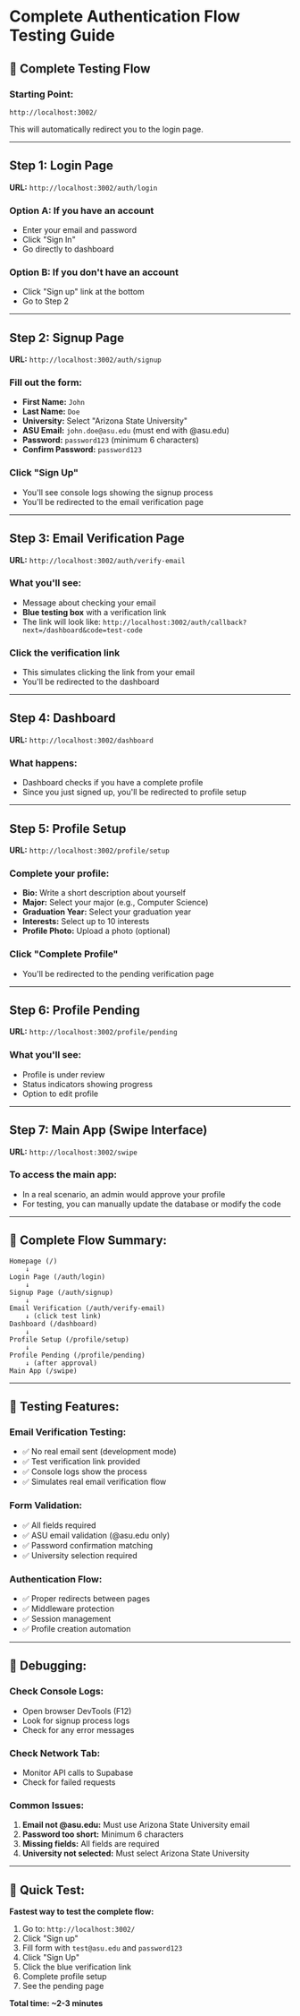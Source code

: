 # Complete Authentication Flow Testing Guide

## 🚀 **Complete Testing Flow**

### **Starting Point:**
```
http://localhost:3002/
```

This will automatically redirect you to the login page.

---

## **Step 1: Login Page**
**URL:** `http://localhost:3002/auth/login`

### **Option A: If you have an account**
- Enter your email and password
- Click "Sign In"
- Go directly to dashboard

### **Option B: If you don't have an account**
- Click "Sign up" link at the bottom
- Go to Step 2

---

## **Step 2: Signup Page**
**URL:** `http://localhost:3002/auth/signup`

### **Fill out the form:**
- **First Name:** `John`
- **Last Name:** `Doe`
- **University:** Select "Arizona State University"
- **ASU Email:** `john.doe@asu.edu` (must end with @asu.edu)
- **Password:** `password123` (minimum 6 characters)
- **Confirm Password:** `password123`

### **Click "Sign Up"**
- You'll see console logs showing the signup process
- You'll be redirected to the email verification page

---

## **Step 3: Email Verification Page**
**URL:** `http://localhost:3002/auth/verify-email`

### **What you'll see:**
- Message about checking your email
- **Blue testing box** with a verification link
- The link will look like: `http://localhost:3002/auth/callback?next=/dashboard&code=test-code`

### **Click the verification link**
- This simulates clicking the link from your email
- You'll be redirected to the dashboard

---

## **Step 4: Dashboard**
**URL:** `http://localhost:3002/dashboard`

### **What happens:**
- Dashboard checks if you have a complete profile
- Since you just signed up, you'll be redirected to profile setup

---

## **Step 5: Profile Setup**
**URL:** `http://localhost:3002/profile/setup`

### **Complete your profile:**
- **Bio:** Write a short description about yourself
- **Major:** Select your major (e.g., Computer Science)
- **Graduation Year:** Select your graduation year
- **Interests:** Select up to 10 interests
- **Profile Photo:** Upload a photo (optional)

### **Click "Complete Profile"**
- You'll be redirected to the pending verification page

---

## **Step 6: Profile Pending**
**URL:** `http://localhost:3002/profile/pending`

### **What you'll see:**
- Profile is under review
- Status indicators showing progress
- Option to edit profile

---

## **Step 7: Main App (Swipe Interface)**
**URL:** `http://localhost:3002/swipe`

### **To access the main app:**
- In a real scenario, an admin would approve your profile
- For testing, you can manually update the database or modify the code

---

## **🔄 Complete Flow Summary:**

```
Homepage (/) 
    ↓
Login Page (/auth/login)
    ↓
Signup Page (/auth/signup)
    ↓
Email Verification (/auth/verify-email)
    ↓ (click test link)
Dashboard (/dashboard)
    ↓
Profile Setup (/profile/setup)
    ↓
Profile Pending (/profile/pending)
    ↓ (after approval)
Main App (/swipe)
```

---

## **🧪 Testing Features:**

### **Email Verification Testing:**
- ✅ No real email sent (development mode)
- ✅ Test verification link provided
- ✅ Console logs show the process
- ✅ Simulates real email verification flow

### **Form Validation:**
- ✅ All fields required
- ✅ ASU email validation (@asu.edu only)
- ✅ Password confirmation matching
- ✅ University selection required

### **Authentication Flow:**
- ✅ Proper redirects between pages
- ✅ Middleware protection
- ✅ Session management
- ✅ Profile creation automation

---

## **🐛 Debugging:**

### **Check Console Logs:**
- Open browser DevTools (F12)
- Look for signup process logs
- Check for any error messages

### **Check Network Tab:**
- Monitor API calls to Supabase
- Check for failed requests

### **Common Issues:**
1. **Email not @asu.edu:** Must use Arizona State University email
2. **Password too short:** Minimum 6 characters
3. **Missing fields:** All fields are required
4. **University not selected:** Must select Arizona State University

---

## **🎯 Quick Test:**

**Fastest way to test the complete flow:**

1. Go to: `http://localhost:3002/`
2. Click "Sign up"
3. Fill form with `test@asu.edu` and `password123`
4. Click "Sign Up"
5. Click the blue verification link
6. Complete profile setup
7. See the pending page

**Total time: ~2-3 minutes**

